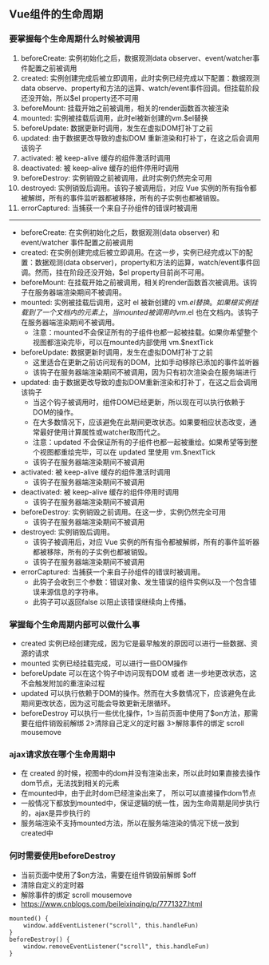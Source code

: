 ## Vue组件的生命周期

### 要掌握每个生命周期什么时候被调用
1. beforeCreate: 实例初始化之后，数据观测data observer、event/watcher事件配置之前被调用
2. created: 实例创建完成后被立即调用，此时实例已经完成以下配置：数据观测data observe、property和方法的运算、watch/event事件回调。但挂载阶段还没开始，所以$el property还不可用
3. beforeMount: 挂载开始之前被调用，相关的render函数首次被渲染
4. mounted: 实例被挂载后调用，此时el被新创建的vm.$el替换
5. beforeUpdate: 数据更新时调用，发生在虚拟DOM打补丁之前
6. updated: 由于数据更改导致的虚拟DOM 重新渲染和打补丁，在这之后会调用该钩子
7. activated: 被 keep-alive 缓存的组件激活时调用
8. deactivated: 被 keep-alive 缓存的组件停用时调用
9. beforeDestroy: 实例销毁之前被调用，此时实例仍然完全可用
10. destroyed: 实例销毁后调用。该钩子被调用后，对应 Vue 实例的所有指令都被解绑，所有的事件监听器都被移除，所有的子实例也都被销毁。
11. errorCaptured: 当捕获一个来自子孙组件的错误时被调用
---
- beforeCreate: 在实例初始化之后，数据观测(data observer) 和 event/watcher 事件配置之前被调用
- created: 在实例创建完成后被立即调用。在这一步，实例已经完成以下的配置：数据观测(data observer)，property和方法的运算，watch/event事件回调。然而，挂在阶段还没开始，$el property目前尚不可用。
- beforeMount: 在挂载开始之前被调用，相关的render函数首次被调用。该钩子在服务器端渲染期间不被调用。
- mounted: 实例被挂载后调用，这时 el 被新创建的 vm.$el 替换。如果根实例挂载到了一个文档内的元素上，当mounted被调用时 vm.$el 也在文档内。该钩子在服务器端渲染期间不被调用。
    - 注意：mounted不会保证所有的子组件也都一起被挂载。如果你希望整个视图都渲染完毕，可以在mounted内部使用 vm.$nextTick
- beforeUpdate: 数据更新时调用，发生在虚拟DOM打补丁之前
    - 这里适合在更新之前访问现有的DOM，比如手动移除已添加的事件监听器
    - 该钩子在服务器端渲染期间不被调用，因为只有初次渲染会在服务端进行
- updated: 由于数据更改导致的虚拟DOM重新渲染和打补丁，在这之后会调用该钩子
    - 当这个钩子被调用时，组件DOM已经更新，所以现在可以执行依赖于DOM的操作。
    - 在大多数情况下，应该避免在此期间更改状态。如果要相应状态改变，通常最好使用计算属性或watcher取而代之。
    - 注意：updated 不会保证所有的子组件也都一起被重绘。如果希望等到整个视图都重绘完毕，可以在 updated 里使用 vm.$nextTick
    - 该钩子在服务器端渲染期间不被调用
- activated: 被 keep-alive 缓存的组件激活时调用
    - 该钩子在服务器端渲染期间不被调用
- deactivated: 被 keep-alive 缓存的组件停用时调用
    - 该钩子在服务器端渲染期间不被调用
- beforeDestroy: 实例销毁之前调用。在这一步，实例仍然完全可用
    - 该钩子在服务器端渲染期间不被调用
- destroyed: 实例销毁后调用。
    - 该钩子被调用后，对应 Vue 实例的所有指令都被解绑，所有的事件监听器都被移除，所有的子实例也都被销毁。
    - 该钩子在服务器端渲染期间不被调用
- errorCaptured: 当捕获一个来自子孙组件的错误时被调用。
    - 此钩子会收到三个参数：错误对象、发生错误的组件实例以及一个包含错误来源信息的字符串。
    - 此钩子可以返回false 以阻止该错误继续向上传播。

### 掌握每个生命周期内部可以做什么事
- created 实例已经创建完成，因为它是最早触发的原因可以进行一些数据、资源的请求
- mounted 实例已经挂载完成，可以进行一些DOM操作
- beforeUpdate 可以在这个钩子中访问现有DOM 或者 进一步地更改状态，这不会触发附加的重渲染过程
- updated 可以执行依赖于DOM的操作。然而在大多数情况下，应该避免在此期间更改状态，因为这可能会导致更新无限循环。
- beforeDestroy 可以执行一些优化操作，1>当前页面中使用了$on方法，那需要在组件销毁前解绑 2>清除自己定义的定时器 3>解除事件的绑定 scroll mousemove

### ajax请求放在哪个生命周期中
- 在 created 的时候，视图中的dom并没有渲染出来，所以此时如果直接去操作dom节点，无法找到相关的元素
- 在mounted中，由于此时dom已经渲染出来了， 所以可以直接操作dom节点
- 一般情况下都放到mounted中，保证逻辑的统一性，因为生命周期是同步执行的，ajax是异步执行的
- 服务端渲染不支持mounted方法，所以在服务端渲染的情况下统一放到created中

### 何时需要使用beforeDestroy
- 当前页面中使用了$on方法，需要在组件销毁前解绑 $off
- 清除自定义的定时器
- 解除事件的绑定 scroll mousemove
- https://www.cnblogs.com/beileixinqing/p/7771327.html
```
mounted() {
    window.addEventListener("scroll", this.handleFun)
}
beforeDestroy() {
    window.removeEventListener("scroll", this.handleFun)
}
```